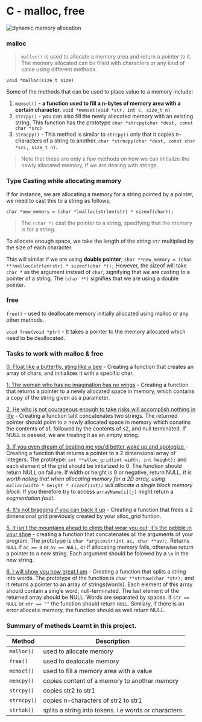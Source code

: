 # C - malloc, free

![dynamic memory allocation](https://media.geeksforgeeks.org/wp-content/cdn-uploads/Malloc-function-in-c.png)

### malloc
> `malloc()` is used to allocate a memory area and return a pointer to it. The memory allocated can be filled with characters or any kind of value using different methods. 

`void *malloc(size_t size)`

Some of the methods that can be used to place value to a memory include:

1. `memset()` - **a function used to fill a n-bytes of memory area with a certain character.** `void *memset(void *str, int c, size_t n)`
2. `strcpy()` - you can also fill the newly allocated memory with an existing string. This function has the prototype `char *strcpy(char *dest, const char *src)`
3. `strncpy()` - This method is similar to `strcpy()` only that it copies n-characters of a string to another. `char *strncpy(char *dest, const char *src, size_t n)`.

> Note that these are only a few methods on how we can initialize the newly allocated memory, if we are dealing with strings.

### Type Casting while allocating memory

If for instance, we are allocating a memory for a string pointed by a pointer, we need to cast this to a string as follows;

`char *new_memory = (char *)malloc(strlen(str) * sizeof(char));`

> The `(char *)` cast the pointer to a string, specifying that the memory is for a string.

To allocate enough space, we take the length of the string `str` multiplied by the size of each character.

This will similar if we are using **double pointer**;
`char **new_memory = (char **)malloc(strlen(str) * sizeof(char *));`
However, the sizeof will take `char *` as the argument instead of `char`, signifying that we are casting to a pointer of a string.
The `(char **)` signifies that we are using a double pointer.

### free

`free()` - used to deallocate memory initially allocated using malloc or any other methods.

`void free(void *ptr)` - It takes a pointer to the memory allocated which need to be deallocated.

### Tasks to work with malloc & free

[0. Float like a butterfly, sting like a bee](./0-create_array.c) - Creating a function that creates an array of chars, and initializes it with a specific char.


[1. The woman who has no imagination has no wings](./1-strdup.c) - Creating a function that returns a pointer to a newly allocated space in memory, which contains a copy of the string given as a parameter.


[2. He who is not courageous enough to take risks will accomplish nothing in life](./str_concat.c) - Creating a function taht concatenates two strings. The returned pointer should point to a newly allocated space in memory which conatins the contents of s1, followed by the contents of s2, and null terminated. If NULL is passed, we are treating it as an empty string.


[3. If you even dream of beating me you'd better wake up and apologize
](./3-alloc_grid.c) - Creating a function that returns a pointer to a 2 dimensional array of integers. The prototype: `int **alloc_grid(int width, int height);` and each element of the grid should be initialized to 0. The function should return NULL on failure. If width or height is 0 or negative, return NULL. *It is worth noting that when allocating memory for a 2D array, using `malloc(width * height * sizeof(int))` will allocate a single block memory block*. If you therefore try to access `arrayName[i][j]` might return a *segmentation fault*.


[4. It's not bragging if you can back it up](./4-free_grid.c) - Creating a function that frees a 2 dimensional grid previously created by your alloc_grid funtion.


[5. It isn't the mountains ahead to climb that wear you out; it's the pebble in your shoe](./100-argstostr.c) - creating a function that concatenates all the arguments of your program. The prototype is `char *argstostr(int ac, char **av);`. Returns `NULL` if `ac == 0` or `av == NULL`, or if allocating memory fails, otherwise return a pointer to a new string. Each argument should be folowed by a `\n` in the new string.


[6. I will show you how great I am](./101-strtow.c) - Creating a function that splits a string into words. The prototype of the function is `char **strtow(char *str);` and it returns a pointer to an array of strings(words). Each element of this array should contain a single word, null-terminated. The last element of the returned array should be NULL. Words are separated by spaces. If `str == NULL` or `str == ""` the function should return `NULL`. Similary, if there is an error allocatic memory, the function should as well return NULL.

### Summary of methods Learnt in this project.

| Method      | Description |
| ----------- | ----------- |
| `malloc()`      | used to allocate memory |
| `free()`        | used to dealocate memory |
| `memset()`      | used to fill a memory area with a value |
| `memcpy()` | copies content of a memory to another memory |
| `strcpy()` | copies str2 to str1 |
| `strncpy()` | copies n-characters of str2 to str1 |
| `strtok()` | splits a string into tokens. i.e words or characters |
